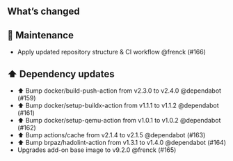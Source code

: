 ## What’s changed

## 🧰 Maintenance

- Apply updated repository structure & CI workflow @frenck (#166)

## ⬆️ Dependency updates

- ⬆️ Bump docker/build-push-action from v2.3.0 to v2.4.0 @dependabot (#159)
- ⬆️ Bump docker/setup-buildx-action from v1.1.1 to v1.1.2 @dependabot (#161)
- ⬆️ Bump docker/setup-qemu-action from v1.0.1 to v1.0.2 @dependabot (#162)
- ⬆️ Bump actions/cache from v2.1.4 to v2.1.5 @dependabot (#163)
- ⬆️ Bump brpaz/hadolint-action from v1.3.1 to v1.4.0 @dependabot (#164)
- Upgrades add-on base image to v9.2.0 @frenck (#165)
